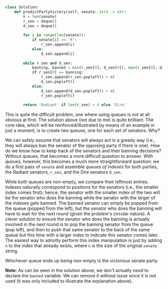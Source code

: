```python
class Solution:
    def predictPartyVictory(self, senate: str) -> str:
        n = len(senate)
        r_sen = deque()
        d_sen = deque()
        
        for i in range(len(senate)):
            if senate[i] == 'R':
                r_sen.append(i)
            else:
                d_sen.append(i)
        
        while r_sen and d_sen:
            banning, banned = min(r_sen[0], d_sen[0]), max(r_sen[0], d_sen[0])
            if r_sen[0] == banning:
                r_sen.append(r_sen.popleft() + n)
                d_sen.popleft()
            else:
                d_sen.append(d_sen.popleft() + n)
                r_sen.popleft()
        
        return 'Radiant' if len(r_sen) > 0 else 'Dire'
```

This is quite the difficult problem, one where using queues is not at all obvious at first. The solution above (not due to me) is quite brilliant. The core idea, which will be reinforced/illustrated by means of an example in just a moment, is to create *two* queues, one for each set of senators. Why? 

We can safely assume that senators will always act in a greedy way (i.e., they will always ban the senator of the opposing party if there is one). How do we know how to keep track of the senators and their banning decisions? Without queues, that becomes a more difficult question to answer. *With queues*, however, this becomes a much more straightforward question: we do a first pass of `senate` and assemble *queues of indexes* for both parties, the Radiant senators, `r_sen`, and the Dire senators `d_sen`. 

While both queues are non-empty, we compare their leftmost entries. Indexes naturally correspond to positions for the senators (i.e., the smaller index comes first); hence, the senator with the smaller index of the two will be the senator who does the banning while the senator with the larger of the indexes gets banned. The banned senator can simply be popped from the queue (popped from the left), but the senator who does the banning will have to wait for the next round (given the problem's circular nature). A clever solution to ensure the senator who does the banning is actually involved in the next round is to pop the banning senator from the queue (pop left), and then to push that same senator to the back of the same queue but this time with a larger index to indicate this senator comes later. The easiest way to adroitly perform this index manipulation is just by adding `n` to the index that already exists, where `n` is the size of the original `senate` string.

Whichever queue ends up being non-empty is the victorious senate party.

**Note:** As can be seen in the solution above, we don't actually *need* to declare the `banned` variable. We can remove it without issue since it is not used (it was only included to illustrate the explanation above).